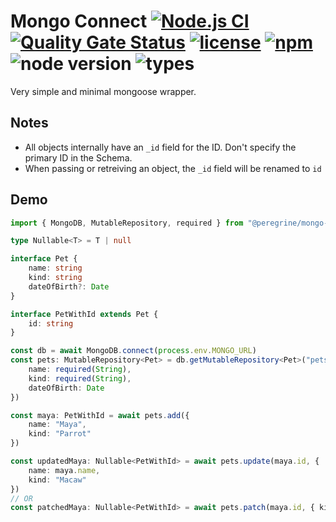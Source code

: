 # Mongo Connect [![Node.js CI](https://github.com/Marc-JB/MongoConnect/workflows/Node.js%20CI/badge.svg)](https://github.com/Marc-JB/MongoConnect/actions?query=workflow%3A%22Node.js+CI%22) [![Quality Gate Status](https://sonarcloud.io/api/project_badges/measure?project=Marc-JB_MongoConnect&metric=alert_status)](https://sonarcloud.io/dashboard?id=Marc-JB_MongoConnect) [![license](https://badgen.net/github/license/Marc-JB/MongoConnect?color=cyan)](https://github.com/Marc-JB/MongoConnect/blob/master/LICENSE) [![npm](https://badgen.net/badge/icon/npm?icon=npm&color=cyan&label)](https://www.npmjs.com/package/@peregrine/mongo-connect) ![node version](https://badgen.net/npm/node/@peregrine/mongo-connect) ![types](https://badgen.net/npm/types/@peregrine/mongo-connect?icon=typescript)
Very simple and minimal mongoose wrapper.

## Notes
* All objects internally have an `_id` field for the ID. Don't specify the primary ID in the Schema.
* When passing or retreiving an object, the `_id` field will be renamed to `id`

## Demo
```TypeScript
import { MongoDB, MutableRepository, required } from "@peregrine/mongo-connect"

type Nullable<T> = T | null

interface Pet {
    name: string
    kind: string
    dateOfBirth?: Date
}

interface PetWithId extends Pet {
    id: string
}

const db = await MongoDB.connect(process.env.MONGO_URL)
const pets: MutableRepository<Pet> = db.getMutableRepository<Pet>("pets", {
    name: required(String),
    kind: required(String),
    dateOfBirth: Date
})

const maya: PetWithId = await pets.add({
    name: "Maya",
    kind: "Parrot"
})

const updatedMaya: Nullable<PetWithId> = await pets.update(maya.id, {
    name: maya.name,
    kind: "Macaw"
})
// OR
const patchedMaya: Nullable<PetWithId> = await pets.patch(maya.id, { kind: "Macaw" })
```
